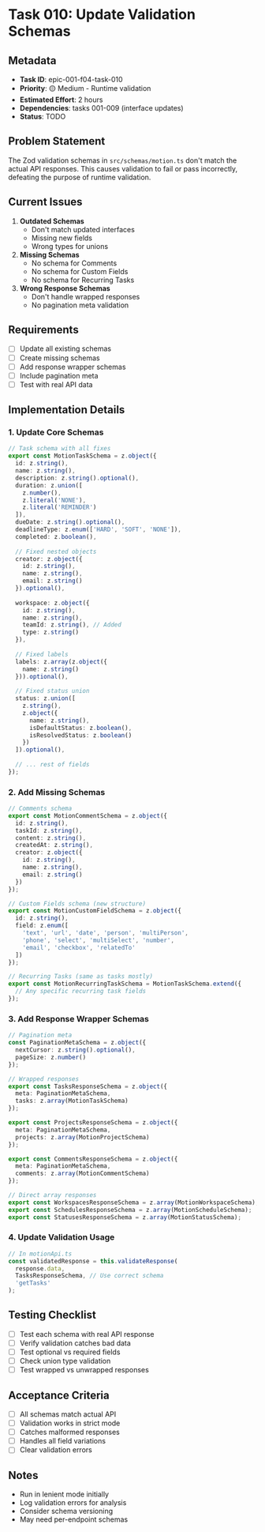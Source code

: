 # Task 010: Update Validation Schemas

## Metadata
- **Task ID**: epic-001-f04-task-010
- **Priority**: 🟡 Medium - Runtime validation
- **Estimated Effort**: 2 hours
- **Dependencies**: tasks 001-009 (interface updates)
- **Status**: TODO

## Problem Statement
The Zod validation schemas in `src/schemas/motion.ts` don't match the actual API responses. This causes validation to fail or pass incorrectly, defeating the purpose of runtime validation.

## Current Issues
1. **Outdated Schemas**
   - Don't match updated interfaces
   - Missing new fields
   - Wrong types for unions
2. **Missing Schemas**
   - No schema for Comments
   - No schema for Custom Fields
   - No schema for Recurring Tasks
3. **Wrong Response Schemas**
   - Don't handle wrapped responses
   - No pagination meta validation

## Requirements
- [ ] Update all existing schemas
- [ ] Create missing schemas
- [ ] Add response wrapper schemas
- [ ] Include pagination meta
- [ ] Test with real API data

## Implementation Details

### 1. Update Core Schemas
```typescript
// Task schema with all fixes
export const MotionTaskSchema = z.object({
  id: z.string(),
  name: z.string(),
  description: z.string().optional(),
  duration: z.union([
    z.number(),
    z.literal('NONE'),
    z.literal('REMINDER')
  ]),
  dueDate: z.string().optional(),
  deadlineType: z.enum(['HARD', 'SOFT', 'NONE']),
  completed: z.boolean(),
  
  // Fixed nested objects
  creator: z.object({
    id: z.string(),
    name: z.string(),
    email: z.string()
  }).optional(),
  
  workspace: z.object({
    id: z.string(),
    name: z.string(),
    teamId: z.string(), // Added
    type: z.string()
  }),
  
  // Fixed labels
  labels: z.array(z.object({
    name: z.string()
  })).optional(),
  
  // Fixed status union
  status: z.union([
    z.string(),
    z.object({
      name: z.string(),
      isDefaultStatus: z.boolean(),
      isResolvedStatus: z.boolean()
    })
  ]).optional(),
  
  // ... rest of fields
});
```

### 2. Add Missing Schemas
```typescript
// Comments schema
export const MotionCommentSchema = z.object({
  id: z.string(),
  taskId: z.string(),
  content: z.string(),
  createdAt: z.string(),
  creator: z.object({
    id: z.string(),
    name: z.string(),
    email: z.string()
  })
});

// Custom Fields schema (new structure)
export const MotionCustomFieldSchema = z.object({
  id: z.string(),
  field: z.enum([
    'text', 'url', 'date', 'person', 'multiPerson',
    'phone', 'select', 'multiSelect', 'number',
    'email', 'checkbox', 'relatedTo'
  ])
});

// Recurring Tasks (same as tasks mostly)
export const MotionRecurringTaskSchema = MotionTaskSchema.extend({
  // Any specific recurring task fields
});
```

### 3. Add Response Wrapper Schemas
```typescript
// Pagination meta
const PaginationMetaSchema = z.object({
  nextCursor: z.string().optional(),
  pageSize: z.number()
});

// Wrapped responses
export const TasksResponseSchema = z.object({
  meta: PaginationMetaSchema,
  tasks: z.array(MotionTaskSchema)
});

export const ProjectsResponseSchema = z.object({
  meta: PaginationMetaSchema,
  projects: z.array(MotionProjectSchema)
});

export const CommentsResponseSchema = z.object({
  meta: PaginationMetaSchema,
  comments: z.array(MotionCommentSchema)
});

// Direct array responses
export const WorkspacesResponseSchema = z.array(MotionWorkspaceSchema);
export const SchedulesResponseSchema = z.array(MotionScheduleSchema);
export const StatusesResponseSchema = z.array(MotionStatusSchema);
```

### 4. Update Validation Usage
```typescript
// In motionApi.ts
const validatedResponse = this.validateResponse(
  response.data,
  TasksResponseSchema, // Use correct schema
  'getTasks'
);
```

## Testing Checklist
- [ ] Test each schema with real API response
- [ ] Verify validation catches bad data
- [ ] Test optional vs required fields
- [ ] Check union type validation
- [ ] Test wrapped vs unwrapped responses

## Acceptance Criteria
- [ ] All schemas match actual API
- [ ] Validation works in strict mode
- [ ] Catches malformed responses
- [ ] Handles all field variations
- [ ] Clear validation errors

## Notes
- Run in lenient mode initially
- Log validation errors for analysis
- Consider schema versioning
- May need per-endpoint schemas